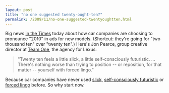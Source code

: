 ```yaml
---
layout: post
title: "no one suggested twenty-ought-ten?"
permalink: /2009/11/no-one-suggested-twentyoughtten.html
---
```


<p>Big news <a href="http://www.nytimes.com/2009/11/03/business/media/03adco.html?sudsredirect=true">in the Times</a> today about how car companies are choosing to pronounce "2010" in ads for new models.  (Shortcut: they're going for "two thousand ten" over "twenty ten".) Here's Jon Pearce, group creative director at <a href="http://www.teamone-usa.com/">Team One</a>, the agency for Lexus:</p>

<blockquote>
  <p>"Twenty ten feels a little slick, a little self-consciously futuristic. ...  There's nothing worse than trying to position -- or reposition, for that matter -- yourself with forced lingo."</p>
</blockquote>

<p>Because car companies have never used <a href="http://www.lexus.com/models/LS/features/interior/executiveclass_seating.html">slick</a>, <a href="http://www.lexus.com/models/LS/features/interior/lexus_enformtrade_with_safety_connecttrade.html">self-consciously futuristic</a> or <a href="http://www.lexus.com/models/LS/features/performance/adaptive_variable_air_suspension_avs.html">forced lingo</a> before.  So why start now.</p>




